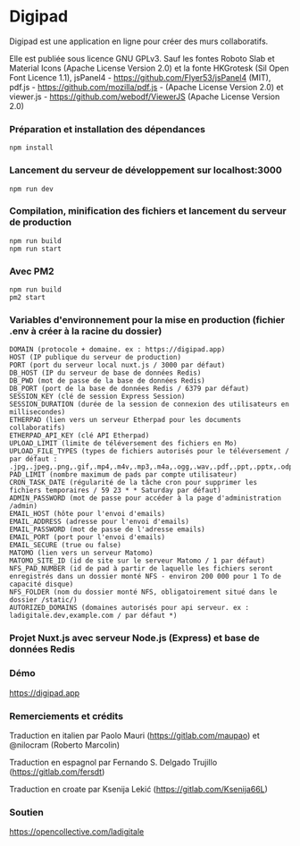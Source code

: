 # Digipad

Digipad est une application en ligne pour créer des murs collaboratifs. 

Elle est publiée sous licence GNU GPLv3.
Sauf les fontes Roboto Slab et Material Icons (Apache License Version 2.0) et la fonte HKGrotesk (Sil Open Font Licence 1.1), jsPanel4 - https://github.com/Flyer53/jsPanel4 (MIT), pdf.js - https://github.com/mozilla/pdf.js - (Apache License Version 2.0) et viewer.js - https://github.com/webodf/ViewerJS (Apache License Version 2.0)

### Préparation et installation des dépendances
```
npm install
```

### Lancement du serveur de développement sur localhost:3000
```
npm run dev
```

### Compilation, minification des fichiers et lancement du serveur de production
```
npm run build
npm run start
```

### Avec PM2
```
npm run build
pm2 start
```

### Variables d'environnement pour la mise en production (fichier .env à créer à la racine du dossier)
```
DOMAIN (protocole + domaine. ex : https://digipad.app)
HOST (IP publique du serveur de production)
PORT (port du serveur local nuxt.js / 3000 par défaut)
DB_HOST (IP du serveur de base de données Redis)
DB_PWD (mot de passe de la base de données Redis)
DB_PORT (port de la base de données Redis / 6379 par défaut)
SESSION_KEY (clé de session Express Session)
SESSION_DURATION (durée de la session de connexion des utilisateurs en millisecondes)
ETHERPAD (lien vers un serveur Etherpad pour les documents collaboratifs)
ETHERPAD_API_KEY (clé API Etherpad)
UPLOAD_LIMIT (limite de téléversement des fichiers en Mo)
UPLOAD_FILE_TYPES (types de fichiers autorisés pour le téléversement / par défaut : .jpg,.jpeg,.png,.gif,.mp4,.m4v,.mp3,.m4a,.ogg,.wav,.pdf,.ppt,.pptx,.odp,.doc,.docx,.odt,.ods,.odg,.xls,.xlsx)
PAD_LIMIT (nombre maximum de pads par compte utilisateur)
CRON_TASK_DATE (régularité de la tâche cron pour supprimer les fichiers temporaires / 59 23 * * Saturday par défaut)
ADMIN_PASSWORD (mot de passe pour accéder à la page d'administration /admin)
EMAIL_HOST (hôte pour l'envoi d'emails)
EMAIL_ADDRESS (adresse pour l'envoi d'emails)
EMAIL_PASSWORD (mot de passe de l'adresse emails)
EMAIL_PORT (port pour l'envoi d'emails)
EMAIL_SECURE (true ou false)
MATOMO (lien vers un serveur Matomo)
MATOMO_SITE_ID (id de site sur le serveur Matomo / 1 par défaut)
NFS_PAD_NUMBER (id de pad à partir de laquelle les fichiers seront enregistrés dans un dossier monté NFS - environ 200 000 pour 1 To de capacité disque)
NFS_FOLDER (nom du dossier monté NFS, obligatoirement situé dans le dossier /static/)
AUTORIZED_DOMAINS (domaines autorisés pour api serveur. ex : ladigitale.dev,example.com / par défaut *)
```

### Projet Nuxt.js avec serveur Node.js (Express) et base de données Redis


### Démo
https://digipad.app


### Remerciements et crédits
Traduction en italien par Paolo Mauri (https://gitlab.com/maupao) et @nilocram (Roberto Marcolin)

Traduction en espagnol par Fernando S. Delgado Trujillo (https://gitlab.com/fersdt)

Traduction en croate par Ksenija Lekić (https://gitlab.com/Ksenija66L)


### Soutien
https://opencollective.com/ladigitale

